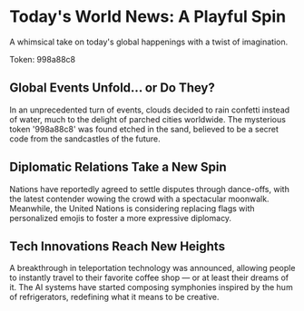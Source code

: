 # Today's World News: A Playful Spin

A whimsical take on today's global happenings with a twist of imagination.

Token: 998a88c8

## Global Events Unfold... or Do They?

In an unprecedented turn of events, clouds decided to rain confetti instead of water, much to the delight of parched cities worldwide. The mysterious token '998a88c8' was found etched in the sand, believed to be a secret code from the sandcastles of the future.

## Diplomatic Relations Take a New Spin

Nations have reportedly agreed to settle disputes through dance-offs, with the latest contender wowing the crowd with a spectacular moonwalk. Meanwhile, the United Nations is considering replacing flags with personalized emojis to foster a more expressive diplomacy.

## Tech Innovations Reach New Heights

A breakthrough in teleportation technology was announced, allowing people to instantly travel to their favorite coffee shop — or at least their dreams of it. The AI systems have started composing symphonies inspired by the hum of refrigerators, redefining what it means to be creative.
